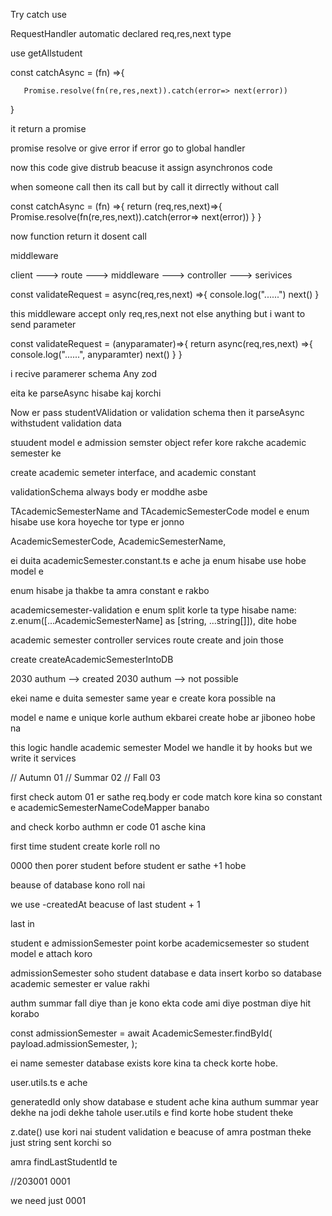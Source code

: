 <!-- What is higher order function -->

Try catch use

RequestHandler automatic declared req,res,next type

use getAllstudent

<!-- catchAsync 12-1-->

const catchAsync = (fn) =>{

       Promise.resolve(fn(re,res,next)).catch(error=> next(error))

}

it return a promise

promise resolve or give error if error go to global handler

now this code give distrub beacuse it assign asynchronos code

when someone call then its call but by call it dirrectly without call

const catchAsync = (fn) =>{
       return (req,res,next)=>{
       Promise.resolve(fn(re,res,next)).catch(error=> next(error))
       }
}

now function return it dosent call

<!-- implement middleware 12-2 -->

middleware

client ---> route ---> middleware ---> controller ---> serivices

<!-- validate Request middleware 12-3 -->

const validateRequest = async(req,res,next) =>{
       console.log("......")
       next()
}

this middleware accept only req,res,next not else anything but i want to send parameter

const validateRequest = (anyparamater)=>{
       return  async(req,res,next) =>{
       console.log("......", anyparamter)
       next()
}
}



i recive paramerer schema Any zod

eita ke parseAsync hisabe kaj korchi

Now er pass studentVAlidation or validation schema then it parseAsync withstudent validation data


<!-- Create Academic semester Interface -->

stuudent model  e admission semster object refer kore rakche academic semester ke

create academic semeter interface, and academic constant

<!-- create academic Semester Model -->

validationSchema always body er moddhe asbe

TAcademicSemesterName and TAcademicSemesterCode model e enum hisabe use kora hoyeche tor type er jonno

 AcademicSemesterCode,
 AcademicSemesterName,

 ei duita academicSemester.constant.ts e ache ja enum hisabe use hobe model e

 enum hisabe ja thakbe ta amra constant e rakbo

 academicsemester-validation e enum split korle ta type hisabe  name: z.enum([...AcademicSemesterName] as [string, ...string[]]), dite hobe

 academic semester controller services route create and join those

 <!-- academic semester services -->

 create  createAcademicSemesterIntoDB

  <!--Bussiness logic-->

  2030 authum --> created 
  2030 authum --> not possible 

  ekei name e duita semester same year e create kora possible na

model e name e unique korle authum ekbarei create hobe ar jiboneo hobe na

this logic handle academic semester Model we handle it by hooks but we write it services  

// Autumn 01
// Summar 02
// Fall 03

first check autom 01 er sathe req.body er code match kore kina so constant e academicSemesterNameCodeMapper banabo

and check korbo authmn er code 01 asche kina

<!-- Add admision semester to student interface create model 12-9-->

<!-- generate id and key -->

first time student create korle roll no

0000  then porer student before student er sathe +1 hobe

beause of database kono roll nai

we use -createdAt beacuse of last student + 1

<!-- createdAt: -1 --> last in 

student e admissionSemester point korbe academicsemester  so student model e attach koro

<!-- now roll work at user.services at createStudentIntoDB  -->

 admissionSemester soho student database e data insert korbo so database academic semester er value rakhi

 authm summar fall diye than je kono ekta code ami diye postman diye hit korabo

<!-- start -->
  const admissionSemester = await AcademicSemester.findById(
    payload.admissionSemester,
  );

  ei name semester database exists kore kina ta check korte hobe.
<!-- end -->

<!-- implement generatedStudentId -->

user.utils.ts e ache


generatedId only show database e student ache kina authum summar year dekhe na jodi dekhe tahole user.utils e find korte hobe student theke

z.date() use kori nai student validation e beacuse of amra postman theke just string sent korchi so

amra findLastStudentId te 

 //203001   0001

 we need just 0001










